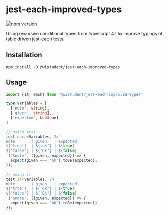 # jest-each-improved-types
[![npm version](https://badge.fury.io/js/%40wistudent%2Fjest-each-improved-types.svg)](https://badge.fury.io/js/%40wistudent%2Fjest-each-improved-types)

Using recursive conditional types from typescript 4.1 to improve typings of table driven jest-each tests.

## Installation
`npm install -D @wistudent/jest-each-improved-types`


## Usage

```typescript
import {it, each} from "@wistudent/jest-each-improved-types"

type Variables = [
  ['note', string],
  ['given', string],
  ['expected', boolean]
]

// using test
test.each<Variables, 2>`
note       | given   | expected
${'true'}  | ${'ok'} | ${true}
${'false'} | ${'Ok'} | ${false}
`('$note', ({given, expected}) => {
  expect(given === 'ok').toBe(expected);
});

// using it
test.it<Variables, 2>`
note       | given   | expected
${'true'}  | ${'ok'} | ${true}
${'false'} | ${'Ok'} | ${false}
`('$note', ({given, expected}) => {
  expect(given === 'ok').toBe(expected);
});
```